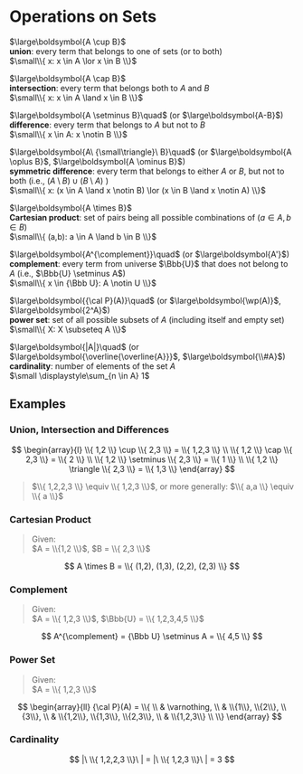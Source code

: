 # Operations on Sets

$\large\boldsymbol{A \cup B}$  
**union**: every term that belongs to one of sets (or to both)  
$\small\\{ x: x \in A \lor x \in B \\}$

$\large\boldsymbol{A \cap B}$  
**intersection**: every term that belongs both to $A$ and $B$  
$\small\\{ x: x \in A \land x \in B \\}$

$\large\boldsymbol{A \setminus B}\quad$ (or $\large\boldsymbol{A-B}$)  
**difference**: every term that belongs to $A$ but not to $B$    
$\small\\{ x \in A: x \notin B \\}$

$\large\boldsymbol{A\ {\small\triangle}\ B}\quad$ (or $\large\boldsymbol{A \oplus B}$, $\large\boldsymbol{A \ominus B}$)  
**symmetric difference**: every term that belongs to either $A$ or $B$, but not to both (i.e., $(A \setminus B) \cup (B \setminus A)$ )  
$\small\\{ x: (x \in A \land x \notin B) \lor (x \in B \land x \notin A) \\}$

$\large\boldsymbol{A \times B}$  
**Cartesian product**: set of pairs being all possible combinations of $(a \in A, b \in B)$  
$\small\\{ (a,b): a \in A \land b \in B \\}$

$\large\boldsymbol{A^{\complement}}\quad$ (or $\large\boldsymbol{A'}$)  
**complement**: every term from universe $\Bbb{U}$ that does not belong to $A$ (i.e., $\Bbb{U} \setminus A$)  
$\small\\{ x \in {\Bbb U}: A \notin U \\}$

$\large\boldsymbol{{\cal P}(A)}\quad$ (or $\large\boldsymbol{\wp(A)}$, $\large\boldsymbol{2^A}$)  
**power set**: set of all possible subsets of $A$ (including itself and empty set)  
$\small\\{ X: X \subseteq A \\}$

$\large\boldsymbol{|A|}\quad$ (or $\large\boldsymbol{\overline{\overline{A}}}$, $\large\boldsymbol{\\#A}$)  
**cardinality**: number of elements of the set $A$  
$\small \displaystyle\sum_{n \in A} 1$

## Examples

### Union, Intersection and Differences

$$
\begin{array}{l}
\\{ 1,2 \\} \cup \\{ 2,3 \\} =
\\{ 1,2,3 \\}
\\
\\{ 1,2 \\} \cap \\{ 2,3 \\} =
\\{ 2 \\}
\\
\\{ 1,2 \\} \setminus \\{ 2,3 \\} =
\\{ 1 \\}
\\
\\{ 1,2 \\} \triangle \\{ 2,3 \\} =
\\{ 1,3 \\}
\end{array}
$$

> $\\{ 1,2,2,3 \\} \equiv \\{ 1,2,3 \\}$, or more generally: $\\{ a,a \\} \equiv \\{ a \\}$

### Cartesian Product

> Given:  
> $A = \\{1,2 \\}$, $B = \\{ 2,3 \\}$

$$
A \times B = \\{
(1,2), (1,3), (2,2), (2,3)
\\}
$$

### Complement

> Given:  
> $A = \\{ 1,2,3 \\}$, $\Bbb{U} = \\{ 1,2,3,4,5 \\}$

$$
A^{\complement} = {\Bbb U} \setminus A =
\\{ 4,5 \\}
$$

### Power Set

> Given:  
> $A = \\{ 1,2,3 \\}$

$$
\begin{array}{ll}
{\cal P}(A) = \\{
\\
& \varnothing,
\\
& \\{1\\}, \\{2\\}, \\{3\\},
\\
& \\{1,2\\}, \\{1,3\\}, \\{2,3\\},
\\
& \\{1,2,3\\}
\\
\\}
\end{array}
$$

### Cardinality

$$
|\ \\{ 1,2,2,3 \\}\ | =
|\ \\{ 1,2,3 \\}\ | = 3
$$

